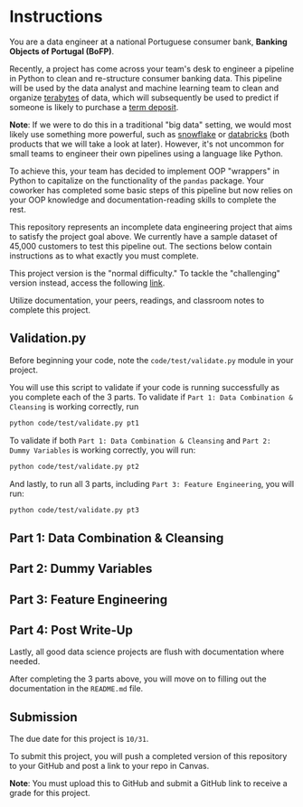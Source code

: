 # Instructions

You are a data engineer at a national Portuguese consumer bank, **Banking Objects of Portugal (BoFP)**.

Recently, a project has come across your team's desk to engineer a pipeline in Python to clean and re-structure consumer banking data. This pipeline will be used by the data analyst and machine learning team to clean and organize [terabytes](https://www.youtube.com/watch?v=-aYat9357mE) of data, which will subsequently be used to predict if someone is likely to purchase a [term deposit](https://www.investopedia.com/terms/t/termdeposit.asp).

**Note**: If we were to do this in a traditional "big data" setting, we would most likely use something more powerful, such as [snowflake](https://docs.snowflake.com/en/user-guide/data-pipelines-intro) or [databricks](https://azure.microsoft.com/en-us/products/databricks) (both products that we will take a look at later). However, it's not uncommon for small teams to engineer their own pipelines using a language like Python.

To achieve this, your team has decided to implement OOP "wrappers" in Python to capitalize on the functionality of the `pandas` package. Your coworker has completed some basic steps of this pipeline but now relies on your OOP knowledge and documentation-reading skills to complete the rest.

This repository represents an incomplete data engineering project that aims to satisfy the project goal above. We currently have a sample dataset of 45,000 customers to test this pipeline out. The sections below contain instructions as to what exactly you must complete.

This project version is the "normal difficulty." To tackle the "challenging" version instead, access the following [link]().

Utilize documentation, your peers, readings, and classroom notes to complete this project. 

## Validation.py

Before beginning your code, note the `code/test/validate.py` module in your project. 

You will use this script to validate if your code is running successfully as you complete each of the 3 parts. To validate if `Part 1: Data Combination & Cleansing` is working correctly, run

```bash
python code/test/validate.py pt1
```

To validate if both `Part 1: Data Combination & Cleansing` and `Part 2: Dummy Variables` is working correctly, you will run:

```bash
python code/test/validate.py pt2
```

And lastly, to run all 3 parts, including `Part 3: Feature Engineering`, you will run:

```bash
python code/test/validate.py pt3
```

## Part 1: Data Combination & Cleansing



## Part 2: Dummy Variables



## Part 3: Feature Engineering



## Part 4: Post Write-Up

Lastly, all good data science projects are flush with documentation where needed.

After completing the 3 parts above, you will move on to filling out the documentation in the `README.md` file. 

## Submission

The due date for this project is `10/31`.

To submit this project, you will push a completed version of this repository to your GitHub and post a link to your repo in Canvas.

**Note**: You must upload this to GitHub and submit a GitHub link to receive a grade for this project.
